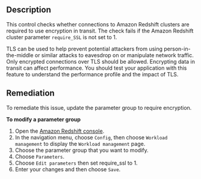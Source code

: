## Description

This control checks whether connections to Amazon Redshift clusters are required to use encryption in transit. The check fails if the Amazon Redshift cluster parameter `require_SSL` is not set to 1.

TLS can be used to help prevent potential attackers from using person-in-the-middle or similar attacks to eavesdrop on or manipulate network traffic. Only encrypted connections over TLS should be allowed. Encrypting data in transit can affect performance. You should test your application with this feature to understand the performance profile and the impact of TLS.

## Remediation

To remediate this issue, update the parameter group to require encryption.

**To modify a parameter group**

1. Open the [Amazon Redshift console](https://console.aws.amazon.com/redshift/).
2. In the navigation menu, choose `Config`, then choose `Workload management` to display the `Workload management` page.
3. Choose the parameter group that you want to modify.
4. Choose `Parameters`.
5. Choose `Edit parameters` then set require_ssl to 1.
6. Enter your changes and then choose `Save`.